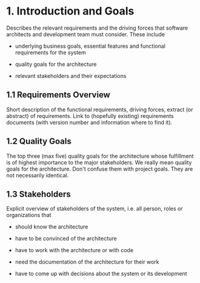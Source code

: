 # 1. Introduction and Goals

Describes the relevant requirements and the driving forces that software
architects and development team must consider. These include

-   underlying business goals, essential features and functional
    requirements for the system

-   quality goals for the architecture

-   relevant stakeholders and their expectations

## 1.1 Requirements Overview

Short description of the functional requirements, driving forces,
extract (or abstract) of requirements. Link to (hopefully existing)
requirements documents (with version number and information where to
find it).

## 1.2 Quality Goals

The top three (max five) quality goals for the architecture whose
fulfillment is of highest importance to the major stakeholders. We
really mean quality goals for the architecture. Don't confuse them with
project goals. They are not necessarily identical.

## 1.3 Stakeholders

Explicit overview of stakeholders of the system, i.e. all person, roles
or organizations that

-   should know the architecture

-   have to be convinced of the architecture

-   have to work with the architecture or with code

-   need the documentation of the architecture for their work

-   have to come up with decisions about the system or its development

<div style="page-break-after:always;"></div>